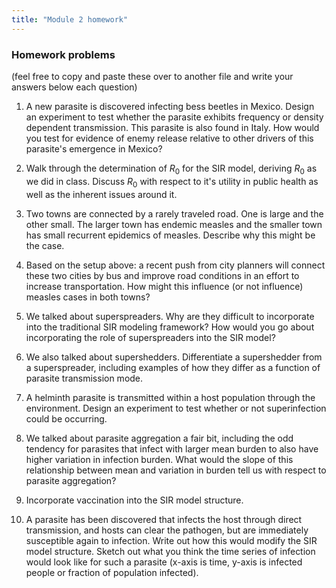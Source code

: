 ```yaml
---
title: "Module 2 homework"
---
```




### Homework problems

(feel free to copy and paste these over to another file and write your answers below each question) 


1) A new parasite is discovered infecting bess beetles in Mexico. Design an experiment to test whether the parasite exhibits frequency or density dependent transmission. This parasite is also found in Italy. How would you test for evidence of enemy release relative to other drivers of this parasite's emergence in Mexico? 


2) Walk through the determination of $R_0$ for the SIR model, deriving $R_0$ as we did in class. Discuss $R_0$ with respect to it's utility in public health as well as the inherent issues around it.


3) Two towns are connected by a rarely traveled road. One is large and the other small. The larger town has endemic measles and the smaller town has small recurrent epidemics of measles. Describe why this might be the case. 


4) Based on the setup above: a recent push from city planners will connect these two cities by bus and improve road conditions in an effort to increase transportation. How might this influence (or not influence) measles cases in both towns? 



5) We talked about superspreaders. Why are they difficult to incorporate into the traditional SIR modeling framework? How would you go about incorporating the role of superspreaders into the SIR model? 



6) We also talked about supershedders. Differentiate a supershedder from a superspreader, including examples of how they differ as a function of parasite transmission mode. 



7) A helminth parasite is transmitted within a host population through the environment. Design an experiment to test whether or not superinfection could be occurring. 



8) We talked about parasite aggregation a fair bit, including the odd tendency for parasites that infect with larger mean burden to also have higher variation in infection burden. What would the slope of this relationship between mean and variation in burden tell us with respect to parasite aggregation? 



9) Incorporate vaccination into the SIR model structure. 



10) A parasite has been discovered that infects the host through direct transmission, and hosts can clear the pathogen, but are immediately susceptible again to infection. Write out how this would modify the SIR model structure. Sketch out what you think the time series of infection would look like for such a parasite (x-axis is time, y-axis is infected people or fraction of population infected). 